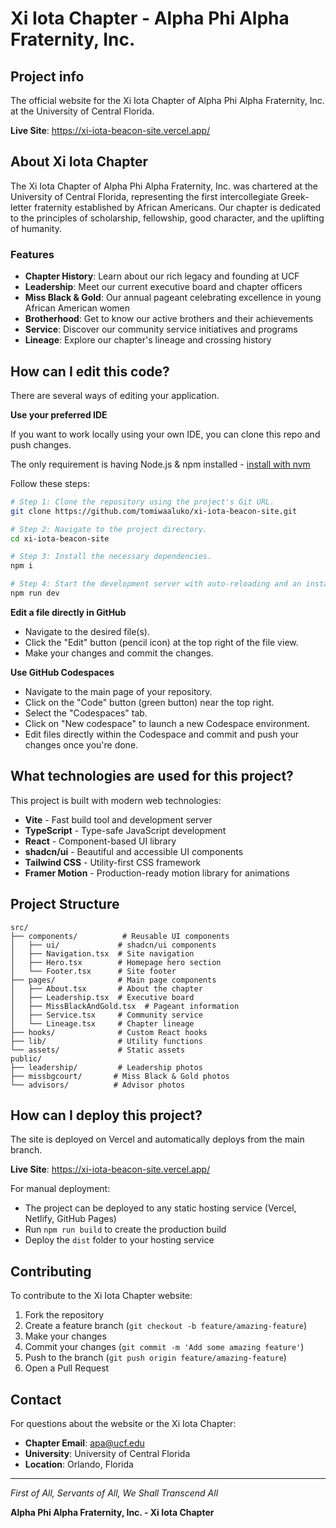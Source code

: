 # Xi Iota Chapter - Alpha Phi Alpha Fraternity, Inc.

## Project info

The official website for the Xi Iota Chapter of Alpha Phi Alpha Fraternity, Inc. at the University of Central Florida.

**Live Site**: https://xi-iota-beacon-site.vercel.app/

## About Xi Iota Chapter

The Xi Iota Chapter of Alpha Phi Alpha Fraternity, Inc. was chartered at the University of Central Florida, representing the first intercollegiate Greek-letter fraternity established by African Americans. Our chapter is dedicated to the principles of scholarship, fellowship, good character, and the uplifting of humanity.

### Features

- **Chapter History**: Learn about our rich legacy and founding at UCF
- **Leadership**: Meet our current executive board and chapter officers
- **Miss Black & Gold**: Our annual pageant celebrating excellence in young African American women
- **Brotherhood**: Get to know our active brothers and their achievements
- **Service**: Discover our community service initiatives and programs
- **Lineage**: Explore our chapter's lineage and crossing history

## How can I edit this code?

There are several ways of editing your application.

**Use your preferred IDE**

If you want to work locally using your own IDE, you can clone this repo and push changes.

The only requirement is having Node.js & npm installed - [install with nvm](https://github.com/nvm-sh/nvm#installing-and-updating)

Follow these steps:

```sh
# Step 1: Clone the repository using the project's Git URL.
git clone https://github.com/tomiwaaluko/xi-iota-beacon-site.git

# Step 2: Navigate to the project directory.
cd xi-iota-beacon-site

# Step 3: Install the necessary dependencies.
npm i

# Step 4: Start the development server with auto-reloading and an instant preview.
npm run dev
```

**Edit a file directly in GitHub**

- Navigate to the desired file(s).
- Click the "Edit" button (pencil icon) at the top right of the file view.
- Make your changes and commit the changes.

**Use GitHub Codespaces**

- Navigate to the main page of your repository.
- Click on the "Code" button (green button) near the top right.
- Select the "Codespaces" tab.
- Click on "New codespace" to launch a new Codespace environment.
- Edit files directly within the Codespace and commit and push your changes once you're done.

## What technologies are used for this project?

This project is built with modern web technologies:

- **Vite** - Fast build tool and development server
- **TypeScript** - Type-safe JavaScript development
- **React** - Component-based UI library
- **shadcn/ui** - Beautiful and accessible UI components
- **Tailwind CSS** - Utility-first CSS framework
- **Framer Motion** - Production-ready motion library for animations

## Project Structure

```
src/
├── components/          # Reusable UI components
│   ├── ui/             # shadcn/ui components
│   ├── Navigation.tsx  # Site navigation
│   ├── Hero.tsx        # Homepage hero section
│   └── Footer.tsx      # Site footer
├── pages/              # Main page components
│   ├── About.tsx       # About the chapter
│   ├── Leadership.tsx  # Executive board
│   ├── MissBlackAndGold.tsx  # Pageant information
│   ├── Service.tsx     # Community service
│   └── Lineage.tsx     # Chapter lineage
├── hooks/              # Custom React hooks
├── lib/                # Utility functions
└── assets/             # Static assets
public/
├── leadership/         # Leadership photos
├── missbgcourt/       # Miss Black & Gold photos
└── advisors/          # Advisor photos
```

## How can I deploy this project?

The site is deployed on Vercel and automatically deploys from the main branch.

**Live Site**: https://xi-iota-beacon-site.vercel.app/

For manual deployment:

- The project can be deployed to any static hosting service (Vercel, Netlify, GitHub Pages)
- Run `npm run build` to create the production build
- Deploy the `dist` folder to your hosting service

## Contributing

To contribute to the Xi Iota Chapter website:

1. Fork the repository
2. Create a feature branch (`git checkout -b feature/amazing-feature`)
3. Make your changes
4. Commit your changes (`git commit -m 'Add some amazing feature'`)
5. Push to the branch (`git push origin feature/amazing-feature`)
6. Open a Pull Request

## Contact

For questions about the website or the Xi Iota Chapter:

- **Chapter Email**: apa@ucf.edu
- **University**: University of Central Florida
- **Location**: Orlando, Florida

---

_First of All, Servants of All, We Shall Transcend All_

**Alpha Phi Alpha Fraternity, Inc. - Xi Iota Chapter**
